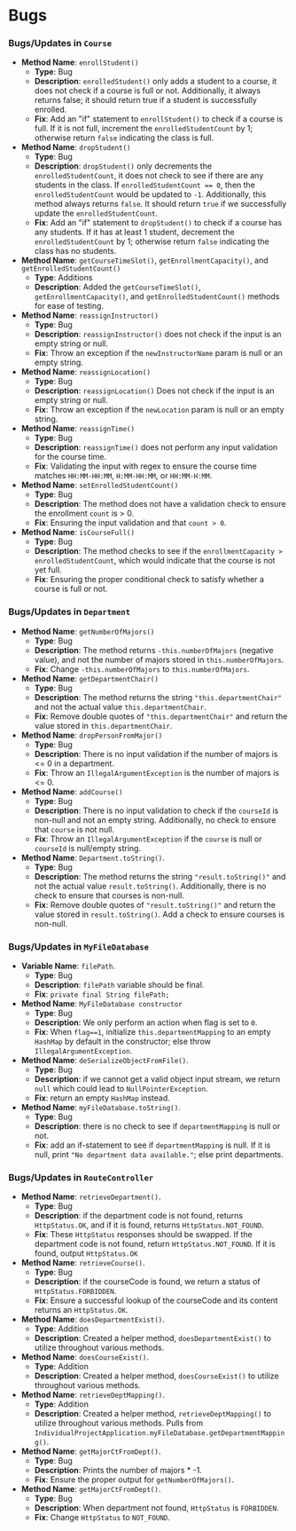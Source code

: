 # Bugs

### Bugs/Updates in `Course`

- **Method Name**: `enrollStudent()`
    - **Type**: Bug
    - **Description**: `enrolledStudent()` only adds a student to a course, it does not check if a
      course is full or not. Additionally, it always returns false; it should return true if a
      student is successfully enrolled.
    - **Fix**: Add an "if" statement to `enrollStudent()` to check if a course is full. If it is not
      full, increment the `enrolledStudentCount` by 1; otherwise return `false` indicating the class
      is full.
- **Method Name**: `dropStudent()`
    - **Type**: Bug
    - **Description**: `dropStudent()` only decrements the `enrolledStudentCount`, it does not check
      to see if there are any students in the class. If `enrolledStudentCount == 0`, then the
      `enrolledStudentCount` would be updated to `-1`. Additionally, this method always returns
      `false`. It should return `true` if we successfully update the `enrolledStudentCount`.
    - **Fix**: Add an "if" statement to `dropStudent()` to check if a course has any students. If it
      has at least 1 student, decrement the `enrolledStudentCount` by 1; otherwise return `false`
      indicating the class has no students.
- **Method Name**: `getCourseTimeSlot()`, `getEnrollmentCapacity()`, and
  `getEnrolledStudentCount()`
    - **Type**: Additions
    - **Description**: Added the `getCourseTimeSlot()`, `getEnrollmentCapacity()`, and
      `getEnrolledStudentCount()` methods for ease of testing.
- **Method Name**: `reassignInstructor()`
    - **Type**: Bug
    - **Description**: `reassignInstructor()` does not check if the input is an empty string or
      null.
    - **Fix**: Throw an exception if the `newInstructorName` param is null or an empty string.
- **Method Name**: `reassignLocation()`
    - **Type**: Bug
    - **Description**: `reassignLocation()` Does not check if the input is an empty string or
      null.
    - **Fix**: Throw an exception if the `newLocation` param is null or an empty string.
- **Method Name**: `reassignTime()`
    - **Type**: Bug
    - **Description**: `reassignTime()` does not perform any input validation for the course time.
    - **Fix**: Validating the input with regex to ensure the course time matches `HH:MM-HH:MM`,
      `H:MM-HH:MM`, or `HH:MM-H:MM`.
- **Method Name**: `setEnrolledStudentCount()`
    - **Type**: Bug
    - **Description**: The method does not have a validation check to ensure the enrollment `count`
      is > 0.
    - **Fix**: Ensuring the input validation and that `count > 0`.
- **Method Name**: `isCourseFull()`
    - **Type**: Bug
    - **Description**: The method checks to see if the `enrollmentCapacity > enrolledStudentCount`,
      which would indicate that the course is not yet full.
    - **Fix**: Ensuring the proper conditional check to satisfy whether a course is full or not.

### Bugs/Updates in `Department`

- **Method Name**: `getNumberOfMajors()`
    - **Type**: Bug
    - **Description**: The method returns `-this.numberOfMajors` (negative value), and not the
      number of majors stored in `this.numberOfMajors`.
    - **Fix**: Change `-this.numberOfMajors` to `this.numberOfMajors`.
- **Method Name**: `getDepartmentChair()`
    - **Type**: Bug
    - **Description**: The method returns the string `"this.departmentChair"` and not the actual
      value `this.departmentChair`.
    - **Fix**: Remove double quotes of `"this.departmentChair"` and return the value stored in
      `this.departmentChair`.
- **Method Name**: `dropPersonFromMajor()`
    - **Type**: Bug
    - **Description**: There is no input validation if the number of majors is <= 0 in a department.
    - **Fix**: Throw an `IllegalArgumentException` is the number of majors is <= 0.
- **Method Name**: `addCourse()`
    - **Type**: Bug
    - **Description**: There is no input validation to check if the `courseId` is non-null and not
      an empty string. Additionally, no check to ensure that `course` is not null.
    - **Fix**: Throw an `IllegalArgumentException` if the `course` is null or `courseId` is
      null/empty string.
- **Method Name**: `Department.toString()`.
    - **Type**: Bug
    - **Description**: The method returns the string `"result.toString()"` and not the actual
      value `result.toString()`. Additionally, there is no check to ensure that courses is non-null.
    - **Fix**: Remove double quotes of `"result.toString()"` and return the value stored in
      `result.toString()`. Add a check to ensure courses is non-null.

### Bugs/Updates in `MyFileDatabase`

- **Variable Name**: `filePath`.
    - **Type**: Bug
    - **Description**: `filePath` variable should be final.
    - **Fix**: `private final String filePath;`
- **Method Name**: `MyFileDatabase constructor`
    - **Type**: Bug
    - **Description**: We only perform an action when flag is set to `0`.
    - **Fix**: When `flag==1`, initialize `this.departmentMapping` to an empty `HashMap` by default
      in the constructor; else throw `IllegalArgumentException`.
- **Method Name**: `deSerializeObjectFromFile()`.
    - **Type**: Bug
    - **Description**: if we cannot get a valid object input stream, we return `null` which could
      lead to `NullPointerException`.
    - **Fix**: return an empty `HashMap` instead.
- **Method Name**: `myFileDatabase.toString()`.
    - **Type**: Bug
    - **Description**: there is no check to see if `departmentMapping` is null or not.
    - **Fix**: add an if-statement to see if `departmentMapping` is null. If it is null, print
      `"No department data available."`; else print departments.

### Bugs/Updates in `RouteController`

- **Method Name**: `retrieveDepartment()`.
    - **Type**: Bug
    - **Description**: if the department code is not found, returns `HttpStatus.OK`, and if it is
      found, returns `HttpStatus.NOT_FOUND`.
    - **Fix**: These `HttpStatus` responses should be swapped. If the department code is not found,
      return `HttpStatus.NOT_FOUND`. If it is found, output `HttpStatus.OK`
- **Method Name**: `retrieveCourse()`.
    - **Type**: Bug
    - **Description**: if the courseCode is found, we return a status of `HttpStatus.FORBIDDEN`.
    - **Fix**: Ensure a successful lookup of the courseCode and its content returns an
      `HttpStatus.OK`.
- **Method Name**: `doesDepartmentExist()`.
    - **Type**: Addition
    - **Description**: Created a helper method, `doesDepartmentExist()` to utilize throughout
      various methods.
- **Method Name**: `doesCourseExist()`.
    - **Type**: Addition
    - **Description**: Created a helper method, `doesCourseExist()` to utilize throughout
      various methods.
- **Method Name**: `retrieveDeptMapping()`.
    - **Type**: Addition
    - **Description**: Created a helper method, `retrieveDeptMapping()` to utilize throughout
      various methods. Pulls from
      `IndividualProjectApplication.myFileDatabase.getDepartmentMapping()`.
- **Method Name**: `getMajorCtFromDept()`.
    - **Type**: Bug
    - **Description**: Prints the number of majors * -1.
    - **Fix**: Ensure the proper output for `getNumberOfMajors()`.
- **Method Name**: `getMajorCtFromDept()`.
    - **Type**: Bug
    - **Description**: When department not found, `HttpStatus` is `FORBIDDEN`.
    - **Fix**: Change `HttpStatus` to `NOT_FOUND`.